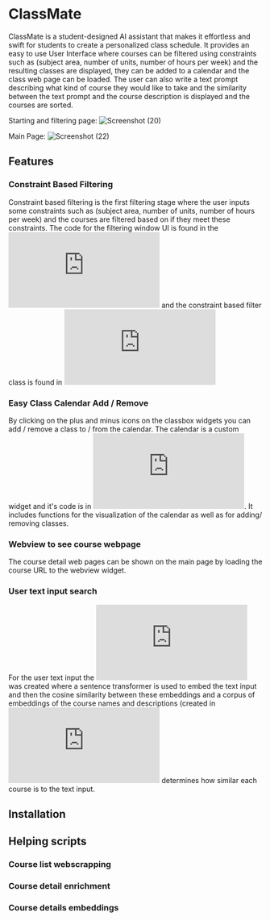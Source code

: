 # ClassMate

ClassMate is a student-designed AI assistant that makes it effortless and swift for students to create a personalized class schedule.
It provides an easy to use User Interface where courses can be filtered using constraints such as (subject area, number of units, number of hours per week) and the resulting classes are displayed, they can be added to a calendar and the class web page can be loaded. The user can also write a text prompt describing what kind of course they would like to take and the similarity between the text prompt and the course description is displayed and the courses are sorted.

Starting and filtering page: ![Screenshot (20)](https://github.com/TechT3o/ClassMate/assets/87833804/d4046d58-6bc4-43a8-93f9-05fd8d4214f4)

Main Page: ![Screenshot (22)](https://github.com/TechT3o/ClassMate/assets/87833804/ccbddc29-7294-4023-9da2-a857b82a0d95)

## Features

### Constraint Based Filtering

Constraint based filtering is the first filtering stage where the user inputs some constraints such as (subject area, number of units, number of hours per week) and the courses are filtered based on if they meet these constraints. The code for the filtering window UI is found in the ![filtering_window.py](https://github.com/TechT3o/ClassMate/blob/main/gui/filtering_window.py) and the constraint based filter class is found in ![constraint_filtering.py](https://github.com/TechT3o/ClassMate/blob/main/constraint_filtering.py)

### Easy Class Calendar Add / Remove

By clicking on the plus and minus icons on the classbox widgets you can add / remove a class to / from the calendar. The calendar is a custom widget and it's code is in ![calendar_widget.py](https://github.com/TechT3o/ClassMate/blob/main/gui/calendar_widget.py). It includes functions for the visualization of the calendar as well as for adding/ removing classes.

### Webview to see course webpage

The course detail web pages can be shown on the main page by loading the course URL to the webview widget.

### User text input search

For the user text input the ![text_filter.py](https://github.com/TechT3o/ClassMate/blob/main/text_filter.py) was created where a sentence transformer is used to embed the text input and then the cosine similarity between these embeddings and a corpus of embeddings of the course names and descriptions (created in ![course_description_embedder_script.py](https://github.com/TechT3o/ClassMate/blob/main/course_description_embedder_script.py) determines how similar each course is to the text input.

## Installation

## Helping scripts

### Course list webscrapping

### Course detail enrichment

### Course details embeddings
